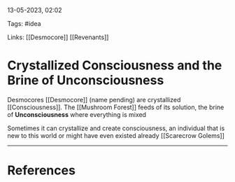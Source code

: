 13-05-2023, 02:02

Tags: #idea 

Links: [[Desmocore]] [[Revenants]]

# Crystallized Consciousness and the Brine of Unconsciousness


Desmocores [[Desmocore]] (name pending) are crystallized [[Consciousness]]. The [[Mushroom Forest]] feeds of its solution, the brine of **Unconsciousness** where everything is mixed

Sometimes it can crystallize and create consciousness, an individual that is new to this world or might have even existed already [[Scarecrow Golems]] 

---
# References
